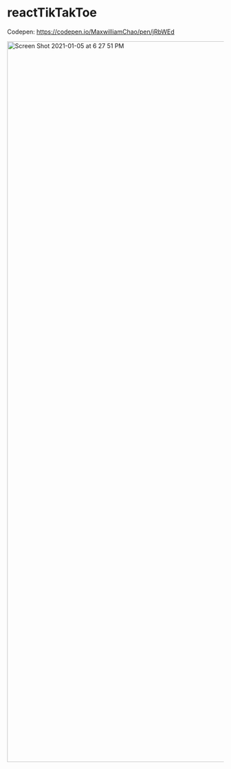 # reactTikTakToe

Codepen: https://codepen.io/MaxwilliamChao/pen/jRbWEd

<img width="1678" alt="Screen Shot 2021-01-05 at 6 27 51 PM" src="https://user-images.githubusercontent.com/29391132/103721979-d7841600-4f83-11eb-966d-f18f264eb7d5.png">

